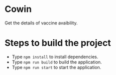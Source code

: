 # Cowin
Get the details of vaccine avaibility.

# Steps to build the project
- Type `npm install` to install dependencies.
- Type `npm run build` to build the application.
- Type `npm run start` to start the application.
